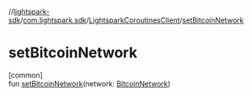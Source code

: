 //[lightspark-sdk](../../../index.md)/[com.lightspark.sdk](../index.md)/[LightsparkCoroutinesClient](index.md)/[setBitcoinNetwork](set-bitcoin-network.md)

# setBitcoinNetwork

[common]\
fun [setBitcoinNetwork](set-bitcoin-network.md)(network: [BitcoinNetwork](../../com.lightspark.sdk.model/-bitcoin-network/index.md))
